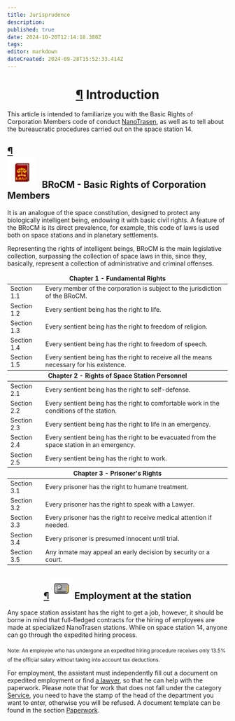```yaml
---
title: Jurisprudence 
description: 
published: true
date: 2024-10-20T12:14:18.388Z
tags: 
editor: markdown
dateCreated: 2024-09-28T15:52:33.414Z
---
```


<h1 style="text-align: center;" id="введение" class="toc-header"><a class="toc-anchor" href="#введение">¶</a> Introduction</h1><div>
</div><p>This article is intended to familiarize you with the Basic Rights of Corporation Members code of conduct <a href="/backstory#nanotrasen" class="is-internal-link is-valid-page">NanoTrasen</a>, as well as to tell about the bureaucratic procedures carried out on the space station 14.</p><div>
</div><h2 id="опчк-основное-право-членов-корпорации" class="toc-header"><a class="toc-anchor" href="#опчк-основное-право-членов-корпорации">¶</a>
<div class="titleBox">
<img src="/guides/lawbook.png" style="height: 64px; margin-bottom: 8px;">
<span style="margin-left:10px;">BRoCM - Basic Rights of Corporation Members</span>
</div>
</h2><div>
</div><p>It is an analogue of the space constitution, designed to protect any biologically intelligent being, endowing it with basic civil rights. A feature of the BRoCM is its direct prevalence, for example, this code of laws is used both on space stations and in planetary settlements.</p>
<p>Representing the rights of intelligent beings, BRoCM is the main legislative collection, surpassing the collection of space laws in this, since they, basically, represent a collection of administrative and criminal offenses.</p><div>
</div><center>
<table class="table-name">
<thead>
<tr>
<th colspan="2" style="border-top: none!important">Chapter 1 - Fundamental Rights</th>
</tr>
</thead>
<tbody>
<tr>
<td>Section 1.1</td>
<td>Every member of the corporation is subject to the jurisdiction of the BRoCM.</td>
</tr>
<tr>
<td>Section 1.2</td>
<td>Every sentient being has the right to life.</td>
</tr>
<tr>
<td>Section 1.3</td>
<td>Every sentient being has the right to freedom of religion.</td>
</tr>
<tr>
<td>Section 1.4</td>
<td>Every sentient being has the right to freedom of speech.</td>
</tr>
<tr>
<td>Section 1.5</td>
<td>Every sentient being has the right to receive all the means necessary for his existence.</td>
</tr>
</tbody>
<thead>
<tr>
<th colspan="2">Chapter 2 - Rights of Space Station Personnel</th>
</tr>
</thead>
<tbody>
<tr>
<td>Section 2.1</td>
<td>Every sentient being has the right to self-defense.</td>
</tr>
<tr>
<td>Section 2.2</td>
<td>Every sentient being has the right to comfortable work in the conditions of the station.</td>
</tr>
<tr>
<td>Section 2.3</td>
<td>Every sentient being has the right to life in an emergency.</td>
</tr>
<tr>
<td>Section 2.4</td>
<td>Every sentient being has the right to be evacuated from the space station in an emergency.</td>
</tr>
<tr>
<td>Section 2.5</td>
<td>Every sentient being has the right to work.</td>
</tr>
</tbody>
<thead>
<tr>
<th colspan="2">Chapter 3 - Prisoner's Rights</th>
</tr>
</thead>
<tbody>
<tr>
<td>Section 3.1</td>
<td>Every prisoner has the right to humane treatment.</td>
</tr>
<tr>
<td>Section 3.2</td>
<td>Every prisoner has the right to speak with a Lawyer.</td>
</tr>
<tr>
<td>Section 3.3</td>
<td>Every prisoner has the right to receive medical attention if needed.</td>
</tr>
<tr>
<td>Section 3.4</td>
<td>Every prisoner is presumed innocent until trial.</td>
</tr>
<tr>
<td>Section 3.5</td>
<td>Any inmate may appeal an early decision by security or a court.</td>
</tr>
</tbody>
</table>
</center><div>
</div><h2 style="text-align: center;" class="h2text toc-header" id="трудоустройство-на-станции"><a class="toc-anchor" href="#трудоустройство-на-станции">¶</a>
<img src="/64px-id_regular.png" alt="64px-id_regular.png" height="48">
Employment at the station
</h2>
<p>Any space station assistant has the right to get a job, however, it should be borne in mind that full-fledged contracts for the hiring of employees are made at specialized NanoTrasen stations. While on space station 14, anyone can go through the expedited hiring process.
</p><p>
<sub>
Note: An employee who has undergone an expedited hiring procedure receives only 13.5% of the official salary without taking into account tax deductions.
</sub>
</p>
<p>For employment, the assistant must independently fill out a document on expedited employment or find <a href="/roles/lawyer" class="is-internal-link is-valid-page">a lawyer</a>, so that he can help with the paperwork. Please note that for work that does not fall under the category <a href="/roles/servicedepartment" class="is-internal-link is-valid-page">Service</a>, you need to have the stamp of the head of the department you want to enter, otherwise you will be refused. A document template can be found in the section
<a href="/guides/bureaucracy" class="is-internal-link is-valid-page">Paperwork</a>.
</p>